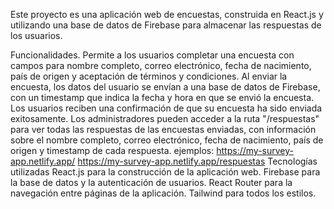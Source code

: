Este proyecto es una aplicación web de encuestas, construida en React.js y utilizando una base de datos de Firebase para almacenar las respuestas de los usuarios.

Funcionalidades.
Permite a los usuarios completar una encuesta con campos para nombre completo, correo electrónico, fecha de nacimiento, país de origen y aceptación de términos y condiciones.
Al enviar la encuesta, los datos del usuario se envían a una base de datos de Firebase, con un timestamp que indica la fecha y hora en que se envió la encuesta.
Los usuarios reciben una confirmación de que su encuesta ha sido enviada exitosamente.
Los administradores pueden acceder a la ruta "/respuestas" para ver todas las respuestas de las encuestas enviadas, con información sobre el nombre completo, correo electrónico, fecha de nacimiento, país de origen y timestamp de cada respuesta.
ejemplos:
https://my-survey-app.netlify.app/
https://my-survey-app.netlify.app/respuestas
Tecnologías utilizadas
React.js para la construcción de la aplicación web.
Firebase para la base de datos y la autenticación de usuarios.
React Router para la navegación entre páginas de la aplicación.
Tailwind para todos los estilos.
